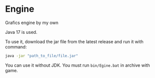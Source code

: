 # Engine
Grafics engine by my own

Java 17 is used.

To use it, download the jar file from the latest release and run it with command:

```bash
java -jar "path_to_file/file.jar"
```

You can use it without JDK. You must run `bin/Egine.bat` in archive with game.
